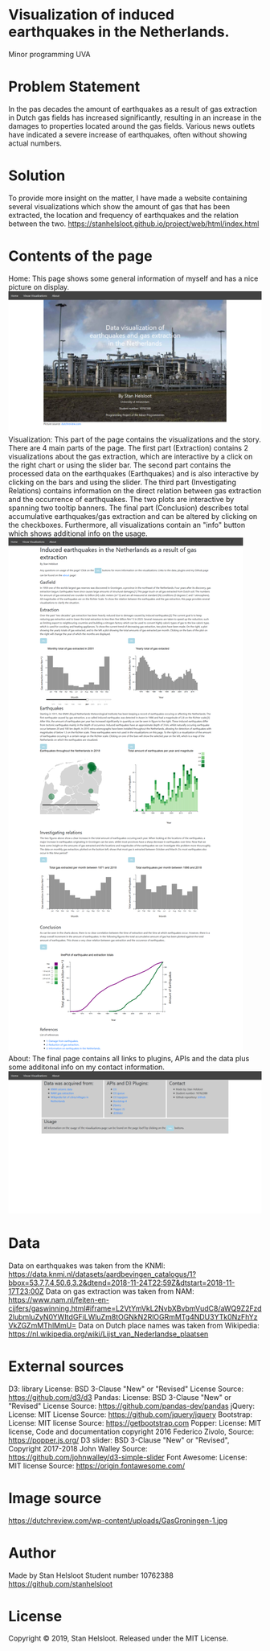 # Visualization of induced earthquakes in the Netherlands.
Minor programming UVA

# Problem Statement
In the pas decades the amount of earthquakes as a result of gas extraction
in Dutch gas fields has increased significantly, resulting in an increase
in the damages to properties located around the gas fields. Various news
outlets have indicated a severe increase of earthquakes, often without
showing actual numbers.

# Solution
To provide more insight on the matter, I have made a website containing
several visualizations which show the amount of gas that has been extracted,
the location and frequency of earthquakes and the relation between the two.
https://stanhelsloot.github.io/project/web/html/index.html

# Contents of the page
Home:
This page shows some general information of myself and has a nice picture
on display.
![](https://github.com/stanhelsloot/project/blob/master/doc/screenshots/home.png)
Visualization:
This part of the page contains the visualizations and the story. There are 4 main
parts of the page. The first part (Extraction) contains 2 visualizations about the gas extraction,
which are interactive by a click on the right chart or using the slider bar.
The second part contains the processed data on the earthquakes (Earthquakes)
and is also interactive by clicking on the bars and using the slider.
The third part (Investigating Relations) contains information on the direct relation
between gas extraction and the occurrence of earthquakes. The two plots are
interactive by spanning two tooltip banners.
The final part (Conclusion) describes total accumulative earthquakes/gas extraction
and can be altered by clicking on the checkboxes.
Furthermore, all visualizations contain an "info" button which shows additional
info on the usage.
![](https://github.com/stanhelsloot/project/blob/master/doc/screenshots/map.png)
About:
The final page contains all links to plugins, APIs and the data plus some additonal
info on my contact information.
![](https://github.com/stanhelsloot/project/blob/master/doc/screenshots/about.png)

# Data
Data on earthquakes was taken from the KNMI: https://data.knmi.nl/datasets/aardbevingen_catalogus/1?bbox=53.7,7.4,50.6,3.2&dtend=2018-11-24T22:59Z&dtstart=2018-11-17T23:00Z
Data on gas extraction was taken from NAM: https://www.nam.nl/feiten-en-cijfers/gaswinning.html#iframe=L2VtYmVkL2NvbXBvbmVudC8/aWQ9Z2Fzd2lubmluZyN0YWItdGFiLWluZm8tOGNkN2RlOGRmMTg4NDU3YTk0NzFhYzVkZGZmMThlMmU=
Data on Dutch place names was taken from Wikipedia: https://nl.wikipedia.org/wiki/Lijst_van_Nederlandse_plaatsen

# External sources
D3: library License: BSD 3-Clause "New" or "Revised" License Source: https://github.com/d3/d3
Pandas: License: BSD 3-Clause "New" or "Revised" License Source: https://github.com/pandas-dev/pandas
jQuery: License: MIT License Source: https://github.com/jquery/jquery
Bootstrap: License: MIT license Source: https://getbootstrap.com
Popper: License: MIT license, Code and documentation copyright 2016 Federico Zivolo, Source: https://popper.js.org/
D3 slider: BSD 3-Clause "New" or "Revised", Copyright 2017-2018 John Walley Source: https://github.com/johnwalley/d3-simple-slider
Font Awesome: License: MIT license Source: https://origin.fontawesome.com/

# Image source
https://dutchreview.com/wp-content/uploads/GasGroningen-1.jpg

# Author
Made by Stan Helsloot
Student number 10762388
https://github.com/stanhelsloot


# License
Copyright © 2019, Stan Helsloot. Released under the MIT License.
